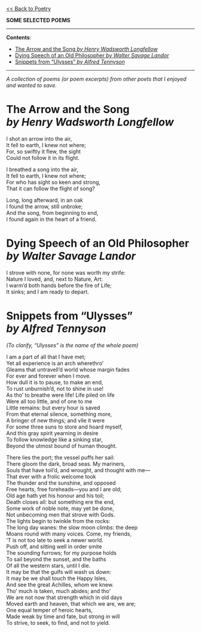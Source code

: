 [<< Back to Poetry](https://pranigopu.github.io/art/poetry)

**SOME SELECTED POEMS**

---

**Contents**:

- [The Arrow and the Song  _by Henry Wadsworth Longfellow_](#the-arrow-and-the-song--by-henry-wadsworth-longfellow)
- [Dying Speech of an Old Philosopher  _by Walter Savage Landor_](#dying-speech-of-an-old-philosopher--by-walter-savage-landor)
- [Snippets from “Ulysses”  _by Alfred Tennyson_](#snippets-from-ulysses--by-alfred-tennyson)

---

_A collection of poems (or poem excerpts) from other poets that I enjoyed and wanted to save._

# The Arrow and the Song <br> _by Henry Wadsworth Longfellow_
I shot an arrow into the air, <br>
It fell to earth, I knew not where; <br>
For, so swiftly it flew, the sight <br>
Could not follow it in its flight.

I breathed a song into the air, <br>
It fell to earth, I knew not where; <br>
For who has sight so keen and strong, <br>
That it can follow the flight of song?

Long, long afterward, in an oak <br>
I found the arrow, still unbroke; <br>
And the song, from beginning to end, <br>
I found again in the heart of a friend.

# Dying Speech of an Old Philosopher <br> _by Walter Savage Landor_
I strove with none, for none was worth my strife: <br>
Nature I loved, and, next to Nature, Art: <br>
I warm’d both hands before the fire of Life; <br>
It sinks; and I am ready to depart.

# Snippets from “Ulysses” <br> _by Alfred Tennyson_
_(To clarify, “Ulysses” is the name of the whole poem)_

I am a part of all that I have met; <br>
Yet all experience is an arch wherethro’ <br>
Gleams that untravell’d world whose margin fades <br>
For ever and forever when I move. <br>
How dull it is to pause, to make an end, <br>
To rust unburnish’d, not to shine in use! <br>
As tho’ to breathe were life! Life piled on life <br>
Were all too little, and of one to me <br>
Little remains: but every hour is saved <br>
From that eternal silence, something more, <br>
A bringer of new things; and vile it were <br>
For some three suns to store and hoard myself, <br>
And this gray spirit yearning in desire <br>
To follow knowledge like a sinking star, <br>
Beyond the utmost bound of human thought.

There lies the port; the vessel puffs her sail: <br>
There gloom the dark, broad seas. My mariners, <br>
Souls that have toil’d, and wrought, and thought with me— <br>
That ever with a frolic welcome took <br>
The thunder and the sunshine, and opposed <br>
Free hearts, free foreheads—you and I are old; <br>
Old age hath yet his honour and his toil; <br>
Death closes all: but something ere the end, <br>
Some work of noble note, may yet be done, <br>
Not unbecoming men that strove with Gods. <br>
The lights begin to twinkle from the rocks: <br>
The long day wanes: the slow moon climbs: the deep <br>
Moans round with many voices. Come, my friends, <br>
‘T is not too late to seek a newer world. <br>
Push off, and sitting well in order smite <br>
The sounding furrows; for my purpose holds <br>
To sail beyond the sunset, and the baths <br>
Of all the western stars, until I die. <br>
It may be that the gulfs will wash us down: <br>
It may be we shall touch the Happy Isles, <br>
And see the great Achilles, whom we knew. <br>
Tho’ much is taken, much abides; and tho’ <br>
We are not now that strength which in old days <br>
Moved earth and heaven, that which we are, we are; <br>
One equal temper of heroic hearts, <br>
Made weak by time and fate, but strong in will <br>
To strive, to seek, to find, and not to yield.